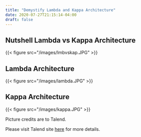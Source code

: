 ```yaml
---
title: "Demystify Lambda and Kappa Architecture"
date: 2020-07-27T21:15:14-04:00
draft: false
---
```


## Nutshell Lambda vs Kappa Architecture
{{< figure src="/images/lmbvskap.JPG" >}}

## Lambda Architecture
{{< figure src="/images/lambda.JPG" >}}

## Kappa Architecture
{{< figure src="/images/kappa.JPG" >}}

Picture credits are to Talend.

Please visit Talend site [here](https://www.talend.com/blog/2017/08/28/lambda-kappa-real-time-big-data-architectures/) for more details.
